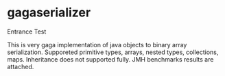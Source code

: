 # gagaserializer
Entrance Test

This is very gaga implementation of java objects to binary array serialization. Supporeted primitive types, arrays, nested types, collections, maps. Inheritance does not supported fully. JMH benchmarks results are attached.
